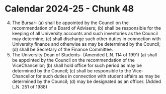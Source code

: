 # Calendar 2024-25 - Chunk 48

<!-- Chunk tokens: 176, Enriched tokens: 183 -->

4. The Bursar-
(a) shall be appointed by the Council on the recommendation of a Board of Advisers;
(b) shall be responsible for the keeping of all University accounts and such inventories as the Council may determine;
(c) shall discharge such other duties in connection with University finance and otherwise as may be determined by the Council;
(d) shall be Secretary of the Finance Committee.
5. The University Dean of Students- (Amended L.N. 114 of 1991)
(a) shall be appointed by the Council on the recommendation of the ViceChancellor;
(b) shall hold office for such period as may be determined by the Council;
(c) shall be responsible to the Vice-Chancellor for such duties in connection with student affairs as may be determined by the Council;
(d) may be designated as an officer. (Added L.N. 251 of 1988)